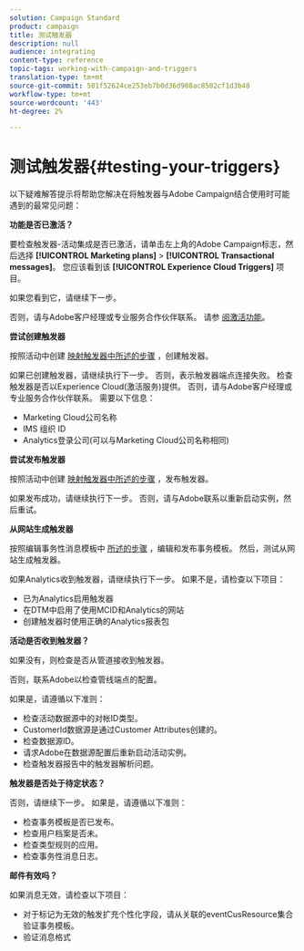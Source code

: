 ```yaml
---
solution: Campaign Standard
product: campaign
title: 测试触发器
description: null
audience: integrating
content-type: reference
topic-tags: working-with-campaign-and-triggers
translation-type: tm+mt
source-git-commit: 501f52624ce253eb7b0d36d908ac8502cf1d3b48
workflow-type: tm+mt
source-wordcount: '443'
ht-degree: 2%

---
```



# 测试触发器{#testing-your-triggers}

以下疑难解答提示将帮助您解决在将触发器与Adobe Campaign结合使用时可能遇到的最常见问题：

**功能是否已激活？**

要检查触发器-活动集成是否已激活，请单击左上角的Adobe Campaign标志，然后选择 **[!UICONTROL Marketing plans]** > **[!UICONTROL Transactional messages]**。 您应该看到该 **[!UICONTROL Experience Cloud Triggers]** 项目。

如果您看到它，请继续下一步。

否则，请与Adobe客户经理或专业服务合作伙伴联系。 请参 [阅激活功能](../../integrating/using/configuring-triggers-in-experience-cloud.md#activating-the-functionality)。

**尝试创建触发器**

按照活动中创建 [映射触发器中所述的步骤](../../integrating/using/using-triggers-in-campaign.md#creating-a-mapped-trigger-in-campaign) ，创建触发器。

如果已创建触发器，请继续执行下一步。 否则，表示触发器端点连接失败。 检查触发器是否以Experience Cloud(激活服务)提供。 否则，请与Adobe客户经理或专业服务合作伙伴联系。 需要以下信息：

* Marketing Cloud公司名称
* IMS 组织 ID
* Analytics登录公司(可以与Marketing Cloud公司名称相同)

**尝试发布触发器**

按照活动中创建 [映射触发器中所述的步骤](../../integrating/using/using-triggers-in-campaign.md#creating-a-mapped-trigger-in-campaign) ，发布触发器。

如果发布成功，请继续执行下一步。 否则，请与Adobe联系以重新启动实例，然后重试。

**从网站生成触发器**

按照编辑事务性消息模板中 [所述的步骤](../../integrating/using/using-triggers-in-campaign.md#editing-the-transactional-message-template) ，编辑和发布事务模板。 然后，测试从网站生成触发器。

如果Analytics收到触发器，请继续执行下一步。 如果不是，请检查以下项目：

* 已为Analytics启用触发器
* 在DTM中启用了使用MCID和Analytics的网站
* 创建触发器时使用正确的Analytics报表包

**活动是否收到触发器？**

如果没有，则检查是否从管道接收到触发器。

否则，联系Adobe以检查管线端点的配置。

如果是，请遵循以下准则：

* 检查活动数据源中的对帐ID类型。
* CustomerId数据源是通过Customer Attributes创建的。
* 检查数据源ID。
* 请求Adobe在数据源配置后重新启动活动实例。
* 检查触发器报告中的触发器解析问题。

**触发器是否处于待定状态？**

否则，请继续下一步。 如果是，请遵循以下准则：

* 检查事务模板是否已发布。
* 检查用户档案是否未。
* 检查类型规则的应用。
* 检查事务性消息日志。

**邮件有效吗？**

如果消息无效，请检查以下项目：

* 对于标记为无效的触发扩充个性化字段，请从关联的eventCusResource集合验证事务模板。
* 验证消息格式

